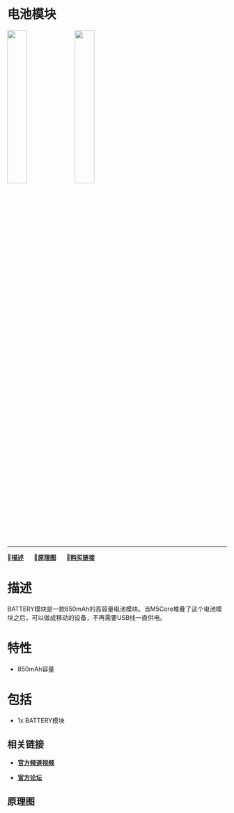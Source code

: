 # 电池模块

<img src="assets/img/product_pics/modules/module_battery_01.png" width="30%" height="30%"> <img src="assets/img/product_pics/modules/module_battery_02.png" width="30%" height="30%">

***

:memo:**[描述](#描述)**&nbsp;&nbsp;&nbsp;&nbsp;&nbsp;&nbsp;:electric_plug:**[原理图](#原理图)**&nbsp;&nbsp;&nbsp;&nbsp;&nbsp;&nbsp;🛒**[购买链接](https://item.taobao.com/item.htm?spm=a1z10.5-c.w4002-1172588093.64.501375f4xEgd84&id=562045689464)**

# 描述

BATTERY模块是一款850mAh的高容量电池模块。当M5Core堆叠了这个电池模块之后，可以做成移动的设备，不再需要USB线一直供电。

# 特性

-  850mAh容量

# 包括

-  1x BATTERY模块

## 相关链接

- **[官方频道视频](https://i.youku.com/i/UNjE1ODA2MzE0OA==?spm=a2hzp.8253869.0.0)**

- **[官方论坛](http://forum.m5stack.com/)**

## 原理图
